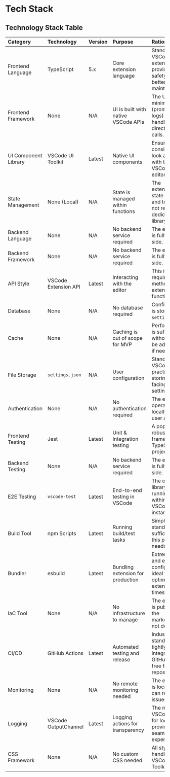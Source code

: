 # Tech Stack

## Technology Stack Table

| Category             | Technology           | Version | Purpose                             | Rationale                                                                         |
| :------------------- | :------------------- | :------ | :---------------------------------- | :-------------------------------------------------------------------------------- |
| Frontend Language    | TypeScript           | 5.x     | Core extension language             | Standard for VSCode extensions; provides type safety and better maintainability.  |
| Frontend Framework   | None                 | N/A     | UI is built with native VSCode APIs | The UI is minimal (prompts, logs) and best handled by direct API calls.           |
| UI Component Library | VSCode UI Toolkit    | Latest  | Native UI components                | Ensures a consistent look and feel with the VSCode editor.                        |
| State Management     | None (Local)         | N/A     | State is managed within functions   | The extension's state is simple and transient, not requiring a dedicated library. |
| Backend Language     | None                 | N/A     | No backend service required         | The extension is fully client-side.                                               |
| Backend Framework    | None                 | N/A     | No backend service required         | The extension is fully client-side.                                               |
| API Style            | VSCode Extension API | Latest  | Interacting with the editor         | This is the required method for an extension to function.                         |
| Database             | None                 | N/A     | No database required                | Configuration is stored in `settings.json`.                                       |
| Cache                | None                 | N/A     | Caching is out of scope for MVP     | Performance is sufficient without it; can be added later if needed.               |
| File Storage         | `settings.json`      | N/A     | User configuration                  | Standard VSCode practice for storing user-facing settings.                        |
| Authentication       | None                 | N/A     | No authentication required          | The extension operates locally with no user accounts.                             |
| Frontend Testing     | Jest                 | Latest  | Unit & Integration testing          | A popular and robust testing framework for TypeScript projects.                   |
| Backend Testing      | None                 | N/A     | No backend service required         | The extension is fully client-side.                                               |
| E2E Testing          | `vscode-test`        | Latest  | End-to-end testing in VSCode        | The official library for running tests within a VSCode instance.                  |
| Build Tool           | npm Scripts          | Latest  | Running build/test tasks            | Simple, standard, and sufficient for this project's needs.                        |
| Bundler              | esbuild              | Latest  | Bundling extension for production   | Extremely fast and easy to configure, ideal for optimizing extension load times.  |
| IaC Tool             | None                 | N/A     | No infrastructure to manage         | The extension is published to the marketplace, not deployed.                      |
| CI/CD                | GitHub Actions       | Latest  | Automated testing and release       | Industry standard, tightly integrated with GitHub, and free for public repos.     |
| Monitoring           | None                 | N/A     | No remote monitoring needed         | The extension is local; users can report issues.                                  |
| Logging              | VSCode OutputChannel | Latest  | Logging actions for transparency    | The native VSCode API for logging, providing a seamless user experience.          |
| CSS Framework        | None                 | N/A     | No custom CSS needed                | All styling is handled by the VSCode UI Toolkit.                                  |

